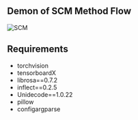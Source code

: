 ## Demon of SCM Method Flow

![SCM](https://github.com/user-attachments/assets/d190d81b-af9f-458e-ad11-5b6802e4be0f)

## Requirements
- torchvision
- tensorboardX
- librosa==0.7.2
- inflect==0.2.5
- Unidecode==1.0.22
- pillow
- configargparse
